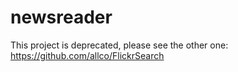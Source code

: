 # newsreader

This project is deprecated, please see the other one: https://github.com/allco/FlickrSearch
